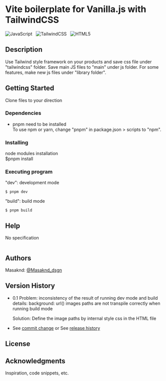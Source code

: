 # Vite boilerplate for Vanilla.js with TailwindCSS

![JavaScript](https://img.shields.io/badge/javascript-%23323330.svg?style=for-the-badge&logo=javascript&logoColor=%23F7DF1E) &nbsp; ![TailwindCSS](https://img.shields.io/badge/tailwindcss-%2338B2AC.svg?style=for-the-badge&logo=tailwind-css&logoColor=white) &nbsp; ![HTML5](https://img.shields.io/badge/html5-%23E34F26.svg?style=for-the-badge&logo=html5&logoColor=white)<br />

## Description

Use Tailwind style framework on your products and save css file under "tailwindcss" folder.
Save main JS files to "main" under js folder. For some features, make new js files under "library folder".

## Getting Started

Clone files to your direction

### Dependencies

- pnpm need to be installed<br>
  To use npm or yarn, change "pnpm" in package.json > scripts to "npm".

### Installing

node modules installation <br>
$pnpm install

### Executing program

"dev": development mode

```
$ pnpm dev
```

"build": build mode

```
$ pnpm build
```

## Help

No specification

```

```

## Authors

Masaknd:
[@Masaknd_dsgn](https://twitter.com/Masaknd_dsgn)

## Version History

- 0.1
  Problem: inconsistency of the result of running dev mode and build
  details: background: url() images paths are not transpile correctly when running build mode

  Solution: Define the image paths by internal style css in the HTML file

- See [commit change]() or See [release history]()

## License

## Acknowledgments

Inspiration, code snippets, etc.
